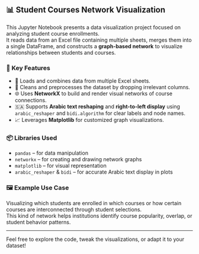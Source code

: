 ## 📊 Student Courses Network Visualization

This Jupyter Notebook presents a data visualization project focused on analyzing student course enrollments.  
It reads data from an Excel file containing multiple sheets, merges them into a single DataFrame, and constructs a **graph-based network** to visualize relationships between students and courses.

### 🔧 Key Features

- 📁 Loads and combines data from multiple Excel sheets.
- 🔎 Cleans and preprocesses the dataset by dropping irrelevant columns.
- 🌐 Uses **NetworkX** to build and render visual networks of course connections.
- 🇸🇦 Supports **Arabic text reshaping** and **right-to-left display** using `arabic_reshaper` and `bidi.algorithm` for clear labels and node names.
- 📈 Leverages **Matplotlib** for customized graph visualizations.

### 📦 Libraries Used

- `pandas` – for data manipulation  
- `networkx` – for creating and drawing network graphs  
- `matplotlib` – for visual representation  
- `arabic_reshaper` & `bidi` – for accurate Arabic text display in plots  

### 🖼 Example Use Case

Visualizing which students are enrolled in which courses or how certain courses are interconnected through student selections.  
This kind of network helps institutions identify course popularity, overlap, or student behavior patterns.

---

Feel free to explore the code, tweak the visualizations, or adapt it to your dataset!
